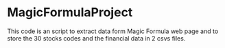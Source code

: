 # MagicFormulaProject
This code is an script to extract data form Magic Formula web page and to store the 30 stocks codes and the financial data in 2 csvs files.
